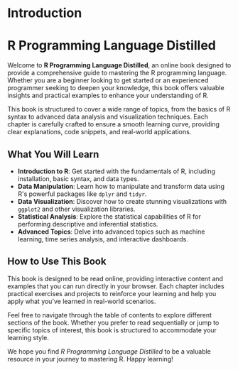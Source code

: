 # Introduction

# R Programming Language Distilled

Welcome to **R Programming Language Distilled**, an online book designed to provide a comprehensive guide to mastering the R programming language. Whether you are a beginner looking to get started or an experienced programmer seeking to deepen your knowledge, this book offers valuable insights and practical examples to enhance your understanding of R.

This book is structured to cover a wide range of topics, from the basics of R syntax to advanced data analysis and visualization techniques. Each chapter is carefully crafted to ensure a smooth learning curve, providing clear explanations, code snippets, and real-world applications.

## What You Will Learn

- **Introduction to R**: Get started with the fundamentals of R, including installation, basic syntax, and data types.
- **Data Manipulation**: Learn how to manipulate and transform data using R's powerful packages like `dplyr` and `tidyr`.
- **Data Visualization**: Discover how to create stunning visualizations with `ggplot2` and other visualization libraries.
- **Statistical Analysis**: Explore the statistical capabilities of R for performing descriptive and inferential statistics.
- **Advanced Topics**: Delve into advanced topics such as machine learning, time series analysis, and interactive dashboards.

## How to Use This Book

This book is designed to be read online, providing interactive content and examples that you can run directly in your browser. Each chapter includes practical exercises and projects to reinforce your learning and help you apply what you’ve learned in real-world scenarios.

Feel free to navigate through the table of contents to explore different sections of the book. Whether you prefer to read sequentially or jump to specific topics of interest, this book is structured to accommodate your learning style.

We hope you find *R Programming Language Distilled* to be a valuable resource in your journey to mastering R. Happy learning!

```{tableofcontents}

```
